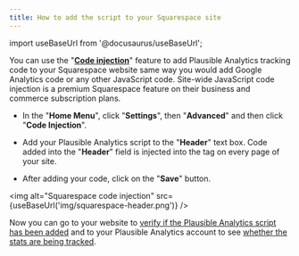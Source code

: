 ```yaml
---
title: How to add the script to your Squarespace site
---
```


import useBaseUrl from '@docusaurus/useBaseUrl';

You can use the "**[Code injection](https://support.squarespace.com/hc/en-us/articles/205815908)**" feature to add Plausible Analytics tracking code to your Squarespace website same way you would add Google Analytics code or any other JavaScript code. Site-wide JavaScript code injection is a premium Squarespace feature on their business and commerce subscription plans.

* In the "**Home Menu**", click "**Settings**", then "**Advanced**" and then click "**Code Injection**".

* Add your Plausible Analytics script to the "**Header**" text box. Code added into the "**Header**" field is injected into the <head> tag on every page of your site.

* After adding your code, click on the "**Save**" button.

<img alt="Squarespace code injection" src={useBaseUrl('img/squarespace-header.png')} />

Now you can go to your website to [verify if the Plausible Analytics script has been added](plausible-script.md#verify-if-the-script-is-installed-on-your-site) and to your Plausible Analytics account to see [whether the stats are being tracked](verify-integration.md).
